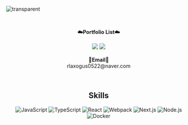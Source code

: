 ![transparent](https://capsule-render.vercel.app/api?type=transparent&fontColor=703ee5&text=TaeHyun's%20GitHub%20&height=150&fontSize=60&desc=Welcome!&descAlignY=75&descAlign=60)
<div align="center">
<br>

<p align="center">
    <Strong>☁️Portfolio List☁️</Strong><br><br>
    <a href="https://velog.io/@rlaxogus0522" target="_blank"><img src="https://img.shields.io/badge/Velog-535D6C?style=flat-square&logo=Velog&logoColor=20C997"/></a>
    <a href="https://www.notion.so/27fbc7af2bac492fa8bf88e5da35c7b3?pvs=4" target="_blank"><img src="https://img.shields.io/badge/Notion-000000?style=flat-square&logo=Notion&logoColor=white"/></a>
<br><br>
<Strong>📧Email📧</Strong><br>rlaxogus0522@naver.com<br>

</p>

<br>

## Skills

![JavaScript](https://img.shields.io/badge/JavaScript-323330?style=for-the-badge&logo=javascript&logoColor=F7DF1E) ![TypeScript](https://img.shields.io/badge/TypeScript-007ACC?style=for-the-badge&logo=typescript&logoColor=white) ![React](https://img.shields.io/badge/React-20232A?style=for-the-badge&logo=react&logoColor=61DAFB) ![Webpack](https://img.shields.io/badge/Webpack-8DD6F9?style=for-the-badge&logo=Webpack&logoColor=white) ![Next.js](https://img.shields.io/badge/next.js-000000?style=for-the-badge&logo=nextdotjs&logoColor=white) ![Node.js](https://img.shields.io/badge/Node.js-339933?style=for-the-badge&logo=nodedotjs&logoColor=white) ![Docker](https://img.shields.io/badge/Docker-2CA5E0?style=for-the-badge&logo=docker&logoColor=white)
    
</div>

<!--
&nbsp;
>
<a href="https://www.notion.so/27fbc7af2bac492fa8bf88e5da35c7b3?pvs=4" target="_blank"><img src="https://img.shields.io/badge/Notion-ffffff?style=for-the-badge&logo=notion&logoColor=000000"/></a>
<!--
**rlaxogus0522/rlaxogus0522** is a ✨ _special_ ✨ repository because its `README.md` (this file) appears on your GitHub profile.

Here are some ideas to get you started:

- 🔭 I’m currently working on ...
- 🌱 I’m currently learning ...
- 👯 I’m looking to collaborate on ...
- 🤔 I’m looking for help with ...
- 💬 Ask me about ...
- 📫 How to reach me: ...
- 😄 Pronouns: ...
- ⚡ Fun fact: ...
-->
